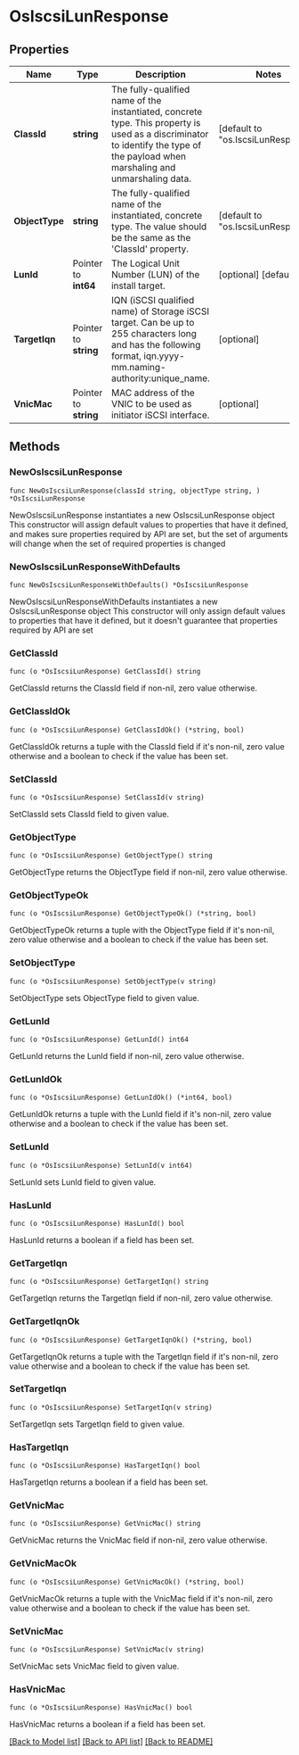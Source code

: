 # OsIscsiLunResponse

## Properties

Name | Type | Description | Notes
------------ | ------------- | ------------- | -------------
**ClassId** | **string** | The fully-qualified name of the instantiated, concrete type. This property is used as a discriminator to identify the type of the payload when marshaling and unmarshaling data. | [default to "os.IscsiLunResponse"]
**ObjectType** | **string** | The fully-qualified name of the instantiated, concrete type. The value should be the same as the &#39;ClassId&#39; property. | [default to "os.IscsiLunResponse"]
**LunId** | Pointer to **int64** | The Logical Unit Number (LUN) of the install target. | [optional] [default to 0]
**TargetIqn** | Pointer to **string** | IQN (iSCSI qualified name) of Storage iSCSI target. Can be up to 255 characters long and has the following format, iqn.yyyy-mm.naming-authority:unique_name. | [optional] 
**VnicMac** | Pointer to **string** | MAC address of the VNIC to be used as initiator iSCSI interface. | [optional] 

## Methods

### NewOsIscsiLunResponse

`func NewOsIscsiLunResponse(classId string, objectType string, ) *OsIscsiLunResponse`

NewOsIscsiLunResponse instantiates a new OsIscsiLunResponse object
This constructor will assign default values to properties that have it defined,
and makes sure properties required by API are set, but the set of arguments
will change when the set of required properties is changed

### NewOsIscsiLunResponseWithDefaults

`func NewOsIscsiLunResponseWithDefaults() *OsIscsiLunResponse`

NewOsIscsiLunResponseWithDefaults instantiates a new OsIscsiLunResponse object
This constructor will only assign default values to properties that have it defined,
but it doesn't guarantee that properties required by API are set

### GetClassId

`func (o *OsIscsiLunResponse) GetClassId() string`

GetClassId returns the ClassId field if non-nil, zero value otherwise.

### GetClassIdOk

`func (o *OsIscsiLunResponse) GetClassIdOk() (*string, bool)`

GetClassIdOk returns a tuple with the ClassId field if it's non-nil, zero value otherwise
and a boolean to check if the value has been set.

### SetClassId

`func (o *OsIscsiLunResponse) SetClassId(v string)`

SetClassId sets ClassId field to given value.


### GetObjectType

`func (o *OsIscsiLunResponse) GetObjectType() string`

GetObjectType returns the ObjectType field if non-nil, zero value otherwise.

### GetObjectTypeOk

`func (o *OsIscsiLunResponse) GetObjectTypeOk() (*string, bool)`

GetObjectTypeOk returns a tuple with the ObjectType field if it's non-nil, zero value otherwise
and a boolean to check if the value has been set.

### SetObjectType

`func (o *OsIscsiLunResponse) SetObjectType(v string)`

SetObjectType sets ObjectType field to given value.


### GetLunId

`func (o *OsIscsiLunResponse) GetLunId() int64`

GetLunId returns the LunId field if non-nil, zero value otherwise.

### GetLunIdOk

`func (o *OsIscsiLunResponse) GetLunIdOk() (*int64, bool)`

GetLunIdOk returns a tuple with the LunId field if it's non-nil, zero value otherwise
and a boolean to check if the value has been set.

### SetLunId

`func (o *OsIscsiLunResponse) SetLunId(v int64)`

SetLunId sets LunId field to given value.

### HasLunId

`func (o *OsIscsiLunResponse) HasLunId() bool`

HasLunId returns a boolean if a field has been set.

### GetTargetIqn

`func (o *OsIscsiLunResponse) GetTargetIqn() string`

GetTargetIqn returns the TargetIqn field if non-nil, zero value otherwise.

### GetTargetIqnOk

`func (o *OsIscsiLunResponse) GetTargetIqnOk() (*string, bool)`

GetTargetIqnOk returns a tuple with the TargetIqn field if it's non-nil, zero value otherwise
and a boolean to check if the value has been set.

### SetTargetIqn

`func (o *OsIscsiLunResponse) SetTargetIqn(v string)`

SetTargetIqn sets TargetIqn field to given value.

### HasTargetIqn

`func (o *OsIscsiLunResponse) HasTargetIqn() bool`

HasTargetIqn returns a boolean if a field has been set.

### GetVnicMac

`func (o *OsIscsiLunResponse) GetVnicMac() string`

GetVnicMac returns the VnicMac field if non-nil, zero value otherwise.

### GetVnicMacOk

`func (o *OsIscsiLunResponse) GetVnicMacOk() (*string, bool)`

GetVnicMacOk returns a tuple with the VnicMac field if it's non-nil, zero value otherwise
and a boolean to check if the value has been set.

### SetVnicMac

`func (o *OsIscsiLunResponse) SetVnicMac(v string)`

SetVnicMac sets VnicMac field to given value.

### HasVnicMac

`func (o *OsIscsiLunResponse) HasVnicMac() bool`

HasVnicMac returns a boolean if a field has been set.


[[Back to Model list]](../README.md#documentation-for-models) [[Back to API list]](../README.md#documentation-for-api-endpoints) [[Back to README]](../README.md)


